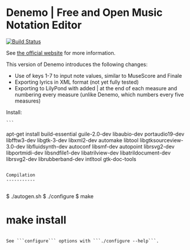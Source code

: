 Denemo | Free and Open Music Notation Editor
============================================

[![Build Status](https://travis-ci.org/denemo/denemo.svg?branch=master)](https://travis-ci.org/denemo/denemo)

See [the official website](https://www.denemo.org) for more information.

This version of Denemo introduces the following changes:
<ul>
    <li>Use of keys 1-7 to input note values, similar to MuseScore and Finale</li>
    <li>Exporting lyrics in XML format (not yet fully tested)</li>
    <li>Exporting to LilyPond with added | at the end of each measure and numbering every measure (unlike Denemo, which numbers every five measures)</li>
      </ul>

Install:

    ```
apt-get install build-essential guile-2.0-dev libaubio-dev portaudio19-dev libfftw3-dev libgtk-3-dev libxml2-dev automake libtool libgtksourceview-3.0-dev libfluidsynth-dev autoconf libsmf-dev autopoint librsvg2-dev libportmidi-dev libsndfile1-dev libatrilview-dev libatrildocument-dev librsvg2-dev librubberband-dev intltool gtk-doc-tools
```

Compilation
-----------


```
$ ./autogen.sh
$ ./configure
$ make
# make install
```

See ```configure``` options with ```./configure --help```.
